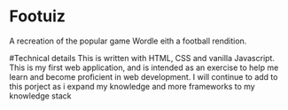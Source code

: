 # Footuiz

A recreation of the popular game Wordle eith a football rendition.

#Technical details
This is written with HTML, CSS and vanilla Javascript. This is my first web application, and is intended as an exercise to help me learn and become proficient in web development. I will continue to add to this porject as i expand my knowledge and more frameworks to my knowledge stack
